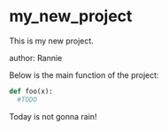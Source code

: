 # my_new_project

This is my new project.

author: Rannie

Below is the main function of the project: 

```python
def foo(x):
  #TODO
```

Today is not gonna rain!

